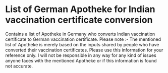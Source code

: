 # List of German Apotheke for Indian vaccination certificate conversion
Contains a list of Apotheke in Germany who converts Indian vaccination certificate to German vaccination certificate. Please note :- The mentioned list of Apotheke is merely based on the inputs shared by people who have converted their vaccination certificates. Please use this information for your reference only. I will not be responsible in any way for any kind of issues anyone faces with the mentioned Apotheke or if this information is found not accurate.
